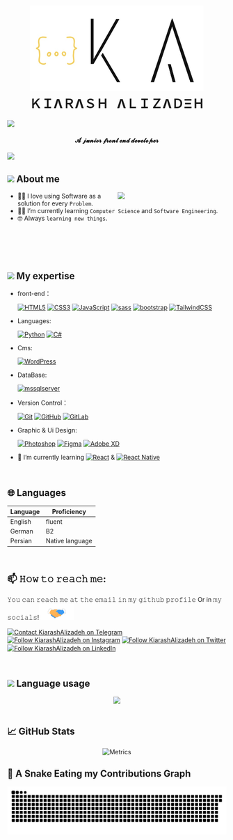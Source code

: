 <!--
**kiarashAlizadeh/kiarashAlizadeh** is a ✨ _special_ ✨ repository because its `README.md` (this file) appears on your GitHub profile.

Here are some ideas to get you started:

- 🔭 I’m currently working on ...
- 👯 I’m looking to collaborate on ...
- 🤔 I’m looking for help with ...
- 💬 Ask me about ...
- 😄 Pronouns: ...
- ⚡ Fun fact: ...
- 📫 How to reach me: Kiarash_Alizadeh@yahoo.com

<img alt="MySQL" src="https://img.shields.io/badge/mysql-%2300f.svg?style=for-the-badge&logo=mysql&logoColor=white" />
<img alt="jquery" src="https://img.shields.io/badge/jquery-%230769AD.svg?style=for-the-badge&logo=jquery&logoColor=white" />
<img alt="react" src="https://img.shields.io/badge/react-%2320232a.svg?style=for-the-badge&logo=react&logoColor=%2361DAFB" />
<img alt="Next JS" src="https://img.shields.io/badge/Next-black?style=for-the-badge&logo=next.js&logoColor=white" />
<img alt="TailwindCSS" src="https://img.shields.io/badge/tailwindcss-%2338B2AC.svg?style=for-the-badge&logo=tailwind-css&logoColor=white" />
<img alt="GraphQL" src="https://img.shields.io/badge/-GraphQL-E10098?style=for-the-badge&logo=graphql&logoColor=white" />
<img alt="TypeScript" src="https://img.shields.io/badge/typescript-%23007ACC.svg?style=for-the-badge&logo=typescript&logoColor=white" />
<img alt="PHP" src="https://img.shields.io/badge/php-%23777BB4.svg?style=for-the-badge&logo=php&logoColor=white" />
<a href="https://www.figma.com/" target="_blank" rel="noreferrer"> <img src="https://www.vectorlogo.zone/logos/figma/figma-icon.svg" alt="figma" width="40" height="40"/> </a>
<a href="https://git-scm.com/" target="blank"><img alt="Git" src="https://img.shields.io/badge/git-%23F05033.svg?style=for-the-badge&logo=git&logoColor=white" /></a>
<a href="https://wordpress.org/" target="blank"><img alt="WordPress" src="https://img.shields.io/badge/WordPress-%23117AC9.svg?style=for-the-badge&logo=WordPress&logoColor=white" /></a>

<a href="https://www.youtube.com/channel/UCyVGZFpVc6Xp4UhPybxR0vw">
    <img alt="YouTube" src="https://img.shields.io/badge/YouTube-%23FF0000.svg?style=for-the-badge&logo=YouTube&logoColor=white" />
</a>

### Languages 🌐

| Language      | Proficiency                                                               |
| ------------- | ------------------------------------------------------------------------- |
| English (duh) | C2 ([EFSET certified](https://www.efset.org/cert/5P5Pp1))                 |
| German        | B1 ([DSD Certificate](https://www.goethe.de/en/spr/kup/prf/prf/gb1.html)) |
| Czech         | Native language                                                           |


* GitHub stats:
<a href="https://github.com/anuraghazra/github-readme-stats">
  <img align="center" src="https://github-readme-stats-anuraghazra1.vercel.app/api?username=kiarashAlizadeh&show_icons=true&line_height=27&include_all_commits=true" alt="My github stats" />
</a>

## My social networks
<a href="https://t.me/kiarash_alizadeh" target="blank">
    <img alt="Telegram" src="https://img.shields.io/badge/Telegram-2CA5E0?style=for-the-badge&logo=telegram&logoColor=white" />
</a>
<a href="https://instagram.com/kiarash_alizadehh" target="blank">
    <img alt="Instagram" src="https://img.shields.io/badge/Instagram-%23E4405F.svg?style=for-the-badge&logo=Instagram&logoColor=white" />
</a>
<a href="https://twitter.com/kiarashAlizadeh" target="blank">
    <img align="center" src="https://raw.githubusercontent.com/rahuldkjain/github-profile-readme-generator/master/src/images/icons/Social/twitter.svg" alt="s" height="30" width="40" />
</a>

## GitHub activity
* The most languages I used in GitHub
<p><img align="center" src="https://github-readme-stats.vercel.app/api/top-langs?username=kiarashAlizadeh&show_icons=true&theme=merko&title_color=c7b8b8&locale=en&layout=compact" alt="KiarashAlizadeh" /></p>
 <br>

## 🔔 𝙼𝚢 𝙻𝚊𝚝𝚎𝚜𝚝 𝙶𝚒𝚝𝙷𝚞𝚋 𝙼𝚎𝚝𝚛𝚒𝚌𝚜
<a href="https://github.com/kiarashAlizadeh/kiarashAlizadeh">
  <img align="center" src="https://github-readme-stats.vercel.app/api/top-langs/?username=kiarashAlizadeh&hide=java,html,tex&title_color=ffffff&text_color=c9cacc&icon_color=2bbc8a&bg_color=1d1f21&langs_count=3" />
</a>
<a href="https://github.com/kiarashAlizadeh/kiarashAlizadeh">
  <img align="center" src="https://github-readme-stats.vercel.app/api?username=kiarashAlizadeh&show_icons=true&line_height=27&count_private=true&title_color=ffffff&text_color=c9cacc&icon_color=2bbc8a&bg_color=1d1f21" alt="Martin's GitHub Stats" />
</a>

<img align="right" src="https://github-readme-stats.vercel.app/api/top-langs?username=kiarashAlizadeh&show_icons=true&theme=merko&title_color=c7b8b8&locale=en&layout=compact" alt="KiarashAlizadeh" />

- DataBase:

, 𝓯𝓻𝓸𝓶 𝓘𝓻𝓪𝓷!

<a href="https://getbootstrap.com" target="_blank" rel="noreferrer"> <img src="https://raw.githubusercontent.com/devicons/devicon/master/icons/bootstrap/bootstrap-plain-wordmark.svg" alt="bootstrap" width="40" height="40"/> </a>

[<img src="https://raw.githubusercontent.com/Raymo111/Raymo111/master/socials/twitter.svg" height="40em" align="center" alt="Follow KiarashAlizadeh on Twitter" title="Follow KiarashAlizadeh on Twitter"/>]

<a href="" target="_blank" rel="noreferrer"><img alt="" src="" /></a>

snake>>
<div align="center">
  <img  src="https://github.com/1999AZZAR/1999AZZAR/blob/main/resources/img/grid-snake.svg"
       alt="snake" /></a>
</div>

-->
<h1 align="center">
  <br>
  <img src="./logo.PNG" alt="KiarashAlizadeh" width="400">
  <br>
  ＫＩΛＲΛＳＨ &nbsp ΛＬＩＺΛＤΞＨ
</h1>

<img src="https://user-images.githubusercontent.com/73097560/115834477-dbab4500-a447-11eb-908a-139a6edaec5c.gif">

<h4 align="center">𝓐 𝓳𝓾𝓷𝓲𝓸𝓻 𝓯𝓻𝓸𝓷𝓽 𝓮𝓷𝓭 𝓭𝓮𝓿𝓮𝓵𝓸𝓹𝓮𝓻 </h4>

 <img src="https://user-images.githubusercontent.com/73097560/115834477-dbab4500-a447-11eb-908a-139a6edaec5c.gif">
<br>

## <picture><img src = "https://github.com/7oSkaaa/7oSkaaa/blob/main/Images/about_me.gif?raw=true" width = 50px></picture> About me

<picture> <img align="right" src="https://github.com/7oSkaaa/7oSkaaa/blob/main/Images/Right_Side.gif?raw=true" width = 250px></picture>
- :technologist: I love using Software as a solution for every `Problem`.
- :student: I’m currently learning `Computer Science` and `Software Engineering`.
- :nerd_face: Always `learning new things`.
<br>
<br>
<br>
<br>

## <img src="https://media2.giphy.com/media/QssGEmpkyEOhBCb7e1/giphy.gif?cid=ecf05e47a0n3gi1bfqntqmob8g9aid1oyj2wr3ds3mg700bl&rid=giphy.gif" width ="25"> My expertise

<p>
  
- front-end：

    [<img alt="HTML5" src="https://img.shields.io/badge/html5-%23E34F26.svg?style=flat-circle&logo=html5&logoColor=white" title="HTML5"/>](https://developer.mozilla.org/en-US/docs/Glossary/HTML5)
    [<img alt="CSS3" src="https://img.shields.io/badge/css3-%231572B6.svg?style=flat-circle&logo=css3&logoColor=white" title="CSS3"/>](https://developer.mozilla.org/en-US/docs/Web/CSS)
    [<img alt="JavaScript" src="https://img.shields.io/badge/javascript-%23323330.svg?style=flat-circle&logo=javascript&logoColor=%23F7DF1E" title="JavaScript"/>](https://developer.mozilla.org/en-US/docs/Web/JavaScript)
    [<img alt="sass" src="https://img.shields.io/badge/sass-%239b59b6?style=flat-circle&logo=sass&logoColor=white" title="sass"/>](https://sass-lang.com/)
    [<img alt="bootstrap" src="https://img.shields.io/badge/bootstrap-%23712cf9?style=flat-circle&logo=bootstrap&logoColor=white" title="bootstrap"/>](https://getbootstrap.com/)
    [<img alt="TailwindCSS" src="https://img.shields.io/badge/tailwindcss-%2338B2AC.svg?style=flat-circle&logo=tailwind-css&logoColor=white" title="TailwindCSS" />](https://tailwindcss.com/)


- Languages:
      
    [<img alt="Python" src="https://img.shields.io/badge/Python-yellow?style=flat-circle&logo=Python" title="Python"/>](https://www.python.org/)
    [<img alt="C#" src="https://img.shields.io/badge/c%23-%236914a6?style=flat-circle&logo=csharp&logoColor=white" title="C#"/>](https://learn.microsoft.com/en-us/dotnet/csharp/)

- Cms:
  
    [<img alt="WordPress" src="https://img.shields.io/badge/WordPress-%23117AC9.svg?style=flat-circle&logo=WordPress&logoColor=white" title="WordPress" />](https://wordpress.org/)
  
- DataBase:
  
    [<img alt="mssqlserver" src="https://img.shields.io/badge/Ms%20Sql%20Server-white?style=flat-circle&logo=microsoftsqlserver&logoColor=%23ff0000" title="mssqlserver"/>](https://www.microsoft.com/en-us/sql-server/)  

- Version Control：
  
    [<img alt="Git" src="https://img.shields.io/badge/Git-%23dddddc?style=flat-circle&logo=Git" title="Git"/>](https://git-scm.com/)
    [<img alt="GitHub" src="https://img.shields.io/badge/GitHub-black?style=flat-circle&logo=GitHub" title="GitHub"/>](https://github.com/kiarashAlizadeh)
    [<img alt="GitLab" src="https://img.shields.io/badge/GitLab-%23e24329ad?style=flat-circle&logo=GitLab" title="GitLab"/>](https://gitlab.com/kiarash_alizadeh)

- Graphic & Ui Design:
  
    [<img alt="Photoshop" src="https://img.shields.io/badge/Photoshop-%23001e36?style=flat-circle&logo=adobephotoshop&logoColor=%2331a8ff" title="Photoshop"/>](https://www.adobe.com/products/photoshop.html)
    [<img alt="Figma" src="https://img.shields.io/badge/Figma-white?style=flat-circle&logo=figma" title="Figma"/>](https://www.figma.com/)
    [<img alt="Adobe XD" src="https://img.shields.io/badge/Adobe_XD-white?style=flat-circle&logo=adobexd" title="Adobe XD"/>](https://helpx.adobe.com/support/xd.html)

- 🌱 I’m currently learning
[<img alt="React" src="https://img.shields.io/badge/React-%23001e36?style=flat-circle&logo=React" title="React"/>](https://react.dev/)
&
[<img alt="React Native" src="https://img.shields.io/badge/React_Native-%23001e36?style=flat-circle&logo=React" title="React Native"/>](https://reactnative.dev/)
</p>

<br>

## 🌐 Languages

| Language | Proficiency     |
| -------- | --------------- |
| English  | fluent          |
| German   | B2              |
| Persian  | Native language |

<br>

## 📫 𝙷𝚘𝚠 𝚝𝚘 𝚛𝚎𝚊𝚌𝚑 𝚖𝚎:

𝚈𝚘𝚞 𝚌𝚊𝚗 𝚛𝚎𝚊𝚌𝚑 𝚖𝚎 𝚊𝚝 𝚝𝚑𝚎 𝚎𝚖𝚊𝚒𝚕 𝚒𝚗 𝚖𝚢 𝚐𝚒𝚝𝚑𝚞𝚋 𝚙𝚛𝚘𝚏𝚒𝚕𝚎 Or in 𝚖𝚢 𝚜𝚘𝚌𝚒𝚊𝚕𝚜!<img src="https://github.com/0xAbdulKhalid/0xAbdulKhalid/raw/main/assets/mdImages/handshake.gif" width ="80">

[<img src="https://upload.wikimedia.org/wikipedia/commons/8/82/Telegram_logo.svg" height="40em" align="center" alt="Contact KiarashAlizadeh on Telegram" title="Contact KiarashAlizadeh on Telegram"/>](https://t.me/kiarash_alizadeh) 
[<img src="https://raw.githubusercontent.com/Raymo111/Raymo111/master/socials/instagram.svg" height="40em" align="center" alt="Follow KiarashAlizadeh on Instagram" title="Follow KiarashAlizadeh on Instagram"/>](https://instagram.com/kiarash_alizadehh)
[<img src="https://seeklogo.com/images/T/twitter-x-logo-0339F999CF-seeklogo.com.png?v=638264860180000000" height="40em" align="center" alt="Follow KiarashAlizadeh on Twitter" title="Follow KiarashAlizadeh on Twitter"/>](https://twitter.com/kiarashAlizadeh)
[<img src="https://raw.githubusercontent.com/Raymo111/Raymo111/master/socials/linkedin.png" height="40em" align="center" alt="Follow KiarashAlizadeh on LinkedIn" title="Follow KiarashAlizadeh on LinkedIn"/>](https://www.linkedin.com/in/kiarash-alizadeh-13319222b)

<br>
 
## <img src="https://media.giphy.com/media/iY8CRBdQXODJSCERIr/giphy.gif" width="35"> Language usage

<div align="center">
    <img height="200px" src="https://github-readme-stats-api-holic-x.vercel.app/api/top-langs/?username=kiarashAlizadeh&theme=gruvbox_light&layout=compact"/>
</div>

<br>

## &#x1f4c8; GitHub Stats

<div align="center">
    
![Metrics](https://metrics.lecoq.io/kiarashAlizadeh?template=classic&base.header=0&gists=1&lines=1&config.timezone=America%2FToronto)

</div>

## 🐍 A Snake Eating my Contributions Graph
	
<p align = "center">
	<img src = "https://github.com/kiarashAlizadeh/kiarashAlizadeh/blob/master/github-contribution-grid-snake.svg" alt = "Snake Game"/>
</p>
